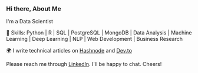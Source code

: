 <!-- Please don't remove this: Grab your social icons from https://github.com/carlsednaoui/gitsocial -->

[1.2]: http://i.imgur.com/wWzX9uB.png (twitter icon without padding)
[1]: [Twitter](https://twitter.com/_Ken0x)

### Hi there, About Me

I'm a Data Scientist

🌱 Skills: Python | R | SQL | PostgreSQL | MongoDB | Data Analysis | Machine Learning | Deep Learning | NLP | Web Development | Business Research 

<!-- 💬 Ask me about: NLP Research | Data science pipeline | AI and Data Science Ethics | -->


:earth_africa: I write technical articles on  [Hashnode](https://thecodezs.hashnode.dev) and [Dev.to](https://dev.to/_ken0x) 


Please reach me through [LinkedIn](https://www.linkedin.com/in/kehindeabe/). I'll be happy to chat. Cheers!
